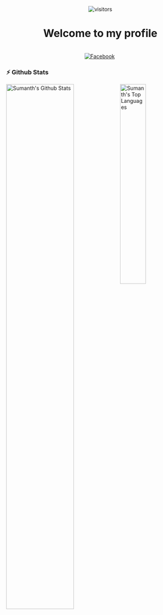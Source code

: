 <p align="center">
    <img align="center" alt="visitors" src="https://imgur.com/JmsTaQH.png" />
</p>
  <h1 align="center"><b>Welcome to my profile</b></h1>
</p>

<p align="center">
<br>
<a href="https://discord.com/users/217639084888162304"><img src="https://img.shields.io/badge/discord-%231877F2.svg?&style=for-the-badge&logo=discord&logoColor=white" alt="Facebook" /></a>&nbsp;
</p>

### :zap: Github Stats

  <img align="left" src="https://github-readme-stats.sumanth-talluri.vercel.app/api?username=KasperiP&show_icons=true&title_color=fff&icon_color=79ff97&text_color=efefef&bg_color=24292e" alt="Sumanth's Github Stats" width="60%">
  
<img src="https://github-readme-stats.sumanth-talluri.vercel.app/api/top-langs/?username=KasperiP&show_icons=true&hide_border=true&theme=radical" width="37%" alt="Sumanth's Top Languages">


<div align="center">

